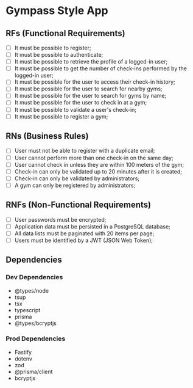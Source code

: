 # Gympass Style App

## RFs (Functional Requirements)
- [ ] It must be possible to register;
- [ ] It must be possible to authenticate;
- [ ] It must be possible to retrieve the profile of a logged-in user;
- [ ] It must be possible to get the number of check-ins performed by the logged-in user;
- [ ] It must be possible for the user to access their check-in history;
- [ ] It must be possible for the user to search for nearby gyms;
- [ ] It must be possible for the user to search for gyms by name;
- [ ] It must be possible for the user to check in at a gym;
- [ ] It must be possible to validate a user's check-in;
- [ ] It must be possible to register a gym;

## RNs (Business Rules)
- [ ] User must not be able to register with a duplicate email;
- [ ] User cannot perform more than one check-in on the same day;
- [ ] User cannot check in unless they are within 100 meters of the gym;
- [ ] Check-in can only be validated up to 20 minutes after it is created;
- [ ] Check-in can only be validated by administrators;
- [ ] A gym can only be registered by administrators;

## RNFs (Non-Functional Requirements)
- [ ] User passwords must be encrypted;
- [ ] Application data must be persisted in a PostgreSQL database;
- [ ] All data lists must be paginated with 20 items per page;
- [ ] Users must be identified by a JWT (JSON Web Token);

## Dependencies

### Dev Dependencies

- @types/node
- tsup
- tsx
- typescript
- prisma
- @types/bcryptjs

### Prod Dependencies

- Fastify
- dotenv
- zod
- @prisma/client
- bcryptjs